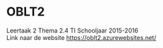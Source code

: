 # OBLT2
Leertaak 2 Thema 2.4 TI Schooljaar 2015-2016 <br>
Link naar de website https://oblt2.azurewebsites.net/
